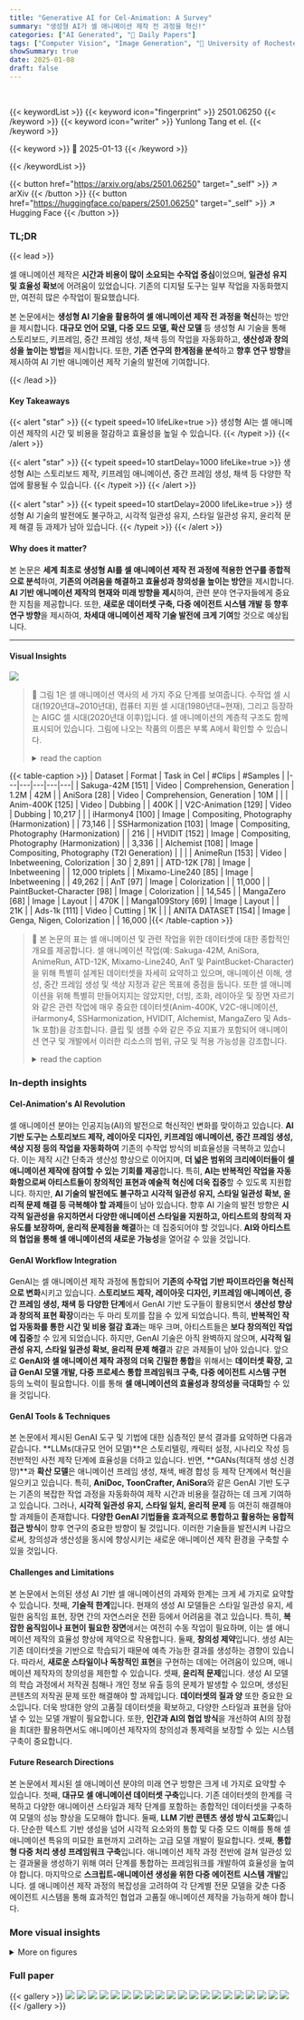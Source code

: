 ```yaml
---
title: "Generative AI for Cel-Animation: A Survey"
summary: "생성형 AI가 셀 애니메이션 제작 전 과정을 혁신!"
categories: ["AI Generated", "🤗 Daily Papers"]
tags: ["Computer Vision", "Image Generation", "🏢 University of Rochester",]
showSummary: true
date: 2025-01-08
draft: false
---
```


<br>

{{< keywordList >}}
{{< keyword icon="fingerprint" >}} 2501.06250 {{< /keyword >}}
{{< keyword icon="writer" >}} Yunlong Tang et el. {{< /keyword >}}
 
{{< keyword >}} 🤗 2025-01-13 {{< /keyword >}}
 
{{< /keywordList >}}

{{< button href="https://arxiv.org/abs/2501.06250" target="_self" >}}
↗ arXiv
{{< /button >}}
{{< button href="https://huggingface.co/papers/2501.06250" target="_self" >}}
↗ Hugging Face
{{< /button >}}




### TL;DR


{{< lead >}}

셀 애니메이션 제작은 **시간과 비용이 많이 소요되는 수작업 중심**이었으며, **일관성 유지 및 효율성 확보**에 어려움이 있었습니다.  기존의 디지털 도구는 일부 작업을 자동화했지만, 여전히 많은 수작업이 필요했습니다. 



본 논문에서는 **생성형 AI 기술을 활용하여 셀 애니메이션 제작 전 과정을 혁신**하는 방안을 제시합니다.  **대규모 언어 모델, 다중 모드 모델, 확산 모델** 등 생성형 AI 기술을 통해 스토리보드, 키프레임, 중간 프레임 생성, 채색 등의 작업을 자동화하고, **생산성과 창의성을 높이는 방법**을 제시합니다.  또한, **기존 연구의 한계점을 분석**하고 **향후 연구 방향**을 제시하여 AI 기반 애니메이션 제작 기술의 발전에 기여합니다.

{{< /lead >}}


#### Key Takeaways

{{< alert "star" >}}
{{< typeit speed=10 lifeLike=true >}} 생성형 AI는 셀 애니메이션 제작의 시간 및 비용을 절감하고 효율성을 높일 수 있습니다. {{< /typeit >}}
{{< /alert >}}

{{< alert "star" >}}
{{< typeit speed=10 startDelay=1000 lifeLike=true >}} 생성형 AI는 스토리보드 제작, 키프레임 애니메이션, 중간 프레임 생성, 채색 등 다양한 작업에 활용될 수 있습니다. {{< /typeit >}}
{{< /alert >}}

{{< alert "star" >}}
{{< typeit speed=10 startDelay=2000 lifeLike=true >}} 생성형 AI 기술의 발전에도 불구하고, 시각적 일관성 유지, 스타일 일관성 유지, 윤리적 문제 해결 등 과제가 남아 있습니다. {{< /typeit >}}
{{< /alert >}}

#### Why does it matter?
본 논문은 **세계 최초로 생성형 AI를 셀 애니메이션 제작 전 과정에 적용한 연구를 종합적으로 분석**하여,  **기존의 어려움을 해결하고 효율성과 창의성을 높이는 방안**을 제시합니다.  **AI 기반 애니메이션 제작의 현재와 미래 방향을 제시**하여, 관련 분야 연구자들에게 중요한 지침을 제공합니다. 또한, **새로운 데이터셋 구축, 다중 에이전트 시스템 개발 등 향후 연구 방향**을 제시하여,  **차세대 애니메이션 제작 기술 발전에 크게 기여**할 것으로 예상됩니다.

------
#### Visual Insights



![](https://arxiv.org/html/2501.06250/extracted/6119760/figs/teaser.png)

> 🔼 그림 1은 셀 애니메이션 역사의 세 가지 주요 단계를 보여줍니다. 수작업 셀 시대(1920년대~2010년대), 컴퓨터 지원 셀 시대(1980년대~현재), 그리고 등장하는 AIGC 셀 시대(2020년대 이후)입니다. 셀 애니메이션의 계층적 구조도 함께 표시되어 있습니다. 그림에 나오는 작품의 이름은 부록 A에서 확인할 수 있습니다.
> <details>
> <summary>read the caption</summary>
> Figure 1: The three major phases in Cel-Animation history: the Handcrafted Cel Age (1920s–2010s), the Computer-Assisted Cel Age (1980s–present), and the emerging AIGC Cel Era (2020s onward). A layered structure of Cel-Animation is also shown. The names of the works featured in the teaser can be found in Appendix A.
> </details>





{{< table-caption >}}
| Dataset | Format | Task in Cel | #Clips | #Samples |
|---|---|---|---|---|
| Sakuga-42M [151] | Video | Comprehension, Generation | 1.2M | 42M |
| AniSora [28] | Video | Comprehension, Generation | 10M |  |
| Anim-400K [125] | Video | Dubbing |  | 400K |
| V2C-Animation [129] | Video | Dubbing | 10,217 |  |
| iHarmony4 [100] | Image | Compositing, Photography (Harmonization) |  | 73,146 |
| SSHarmonization [103] | Image | Compositing, Photography (Harmonization) |  | 216 |
| HVIDIT [152] | Image | Compositing, Photography (Harmonization) |  | 3,336 |
| Alchemist [108] | Image | Compositing, Photography (T2I Generation) |  |  |
| AnimeRun [153] | Video | Inbetweening, Colorization | 30 | 2,891 |
| ATD-12K [78] | Image | Inbetweening |  | 12,000 triplets |
| Mixamo-Line240 [85] | Image | Inbetweening |  | 49,262 |
| AnT [97] | Image | Colorization |  | 11,000 |
| PaintBucket-Character [98] | Image | Colorization |  | 14,545 |
| MangaZero [68] | Image | Layout |  | 470K |
| Manga109Story [69] | Image | Layout |  | 21K |
| Ads-1k [111] | Video | Cutting | 1K |  |
| ANITA DATASET [154] | Image | Genga, Nigen, Colorization |  | 16,000 |{{< /table-caption >}}

> 🔼 본 논문의 표는 셀 애니메이션 및 관련 작업을 위한 데이터셋에 대한 종합적인 개요를 제공합니다. 셀 애니메이션 작업(예: Sakuga-42M, AniSora, AnimeRun, ATD-12K, Mixamo-Line240, AnT 및 PaintBucket-Character)을 위해 특별히 설계된 데이터셋을 자세히 요약하고 있으며, 애니메이션 이해, 생성, 중간 프레임 생성 및 색상 지정과 같은 목표에 중점을 둡니다. 또한 셀 애니메이션을 위해 특별히 만들어지지는 않았지만, 더빙, 조화, 레이아웃 및 장면 자르기와 같은 관련 작업에 매우 중요한 데이터셋(Anim-400K, V2C-애니메이션, iHarmony4, SSHarmonization, HVIDIT, Alchemist, MangaZero 및 Ads-1k 포함)을 강조합니다. 클립 및 샘플 수와 같은 주요 지표가 포함되어 애니메이션 연구 및 개발에서 이러한 리소스의 범위, 규모 및 적용 가능성을 강조합니다.
> <details>
> <summary>read the caption</summary>
> TABLE I: Comprehensive Overview of Datasets for Cel-Animation and Related Tasks: This table provides a detailed summary of datasets explicitly designed for cel-animation tasks—such as Sakuga-42M, AniSora, AnimeRun, ATD-12K, Mixamo-Line240, AnT, and PaintBucket-Character—focusing on objectives like animation comprehension, generation, inbetweening, and colorization. It also highlights datasets not specifically created for cel-animation but highly relevant to adjacent tasks, including Anim-400K, V2C-Animation, iHarmony4, SSHarmonization, HVIDIT, Alchemist, MangaZero, and Ads-1k, which support applications like dubbing, harmonization, layout, and scene cutting. Key metrics, such as the number of clips and samples, are included to emphasize the scope, scale, and applicability of these resources in animation research and development.
> </details>





### In-depth insights


#### Cel-Animation's AI Revolution
셀 애니메이션 분야는 인공지능(AI)의 발전으로 혁신적인 변화를 맞이하고 있습니다. **AI 기반 도구는 스토리보드 제작, 레이아웃 디자인, 키프레임 애니메이션, 중간 프레임 생성, 색상 지정 등의 작업을 자동화하여** 기존의 수작업 방식의 비효율성을 극복하고 있습니다. 이는 제작 시간 단축과 생산성 향상으로 이어지며, **더 넓은 범위의 크리에이터들이 셀 애니메이션 제작에 참여할 수 있는 기회를 제공**합니다.  특히, **AI는 반복적인 작업을 자동화함으로써 아티스트들이 창의적인 표현과 예술적 혁신에 더욱 집중**할 수 있도록 지원합니다. 하지만, **AI 기술의 발전에도 불구하고 시각적 일관성 유지, 스타일 일관성 확보, 윤리적 문제 해결 등 극복해야 할 과제**들이 남아 있습니다.  향후 AI 기술의 발전 방향은 **시각적 일관성을 유지하면서 다양한 애니메이션 스타일을 지원하고, 아티스트의 창의적 자유도를 보장하며, 윤리적 문제점을 해결**하는 데 집중되어야 할 것입니다.  **AI와 아티스트의 협업을 통해 셀 애니메이션의 새로운 가능성**을 열어갈 수 있을 것입니다.

#### GenAI Workflow Integration
GenAI는 셀 애니메이션 제작 과정에 통합되어 **기존의 수작업 기반 파이프라인을 혁신적으로 변화**시키고 있습니다. **스토리보드 제작, 레이아웃 디자인, 키프레임 애니메이션, 중간 프레임 생성, 채색 등 다양한 단계**에서 GenAI 기반 도구들이 활용되면서 **생산성 향상과 창의적 표현 확장**이라는 두 마리 토끼를 잡을 수 있게 되었습니다. 특히, **반복적인 작업 자동화를 통한 시간 및 비용 절감 효과**는 매우 크며, 아티스트들은 **보다 창의적인 작업에 집중**할 수 있게 되었습니다. 하지만, GenAI 기술은 아직 완벽하지 않으며, **시각적 일관성 유지, 스타일 일관성 확보, 윤리적 문제 해결**과 같은 과제들이 남아 있습니다.  앞으로 **GenAI와 셀 애니메이션 제작 과정의 더욱 긴밀한 통합**을 위해서는 **데이터셋 확장, 고급 GenAI 모델 개발, 다중 프로세스 통합 프레임워크 구축, 다중 에이전트 시스템 구현** 등의 노력이 필요합니다. 이를 통해 **셀 애니메이션의 효율성과 창의성을 극대화**할 수 있을 것입니다.

#### GenAI Tools & Techniques
본 논문에서 제시된 GenAI 도구 및 기법에 대한 심층적인 분석 결과를 요약하면 다음과 같습니다. **LLMs(대규모 언어 모델)**은 스토리텔링, 캐릭터 설정, 시나리오 작성 등 전반적인 사전 제작 단계에 효율성을 더하고 있습니다. 반면, **GANs(적대적 생성 신경망)**과 **확산 모델**은 애니메이션 프레임 생성, 채색, 배경 합성 등 제작 단계에서 혁신을 일으키고 있습니다. 특히, **AniDoc, ToonCrafter, AniSora**와 같은 GenAI 기반 도구는 기존의 복잡한 작업 과정을 자동화하여 제작 시간과 비용을 절감하는 데 크게 기여하고 있습니다. 그러나, **시각적 일관성 유지, 스타일 일치, 윤리적 문제** 등 여전히 해결해야 할 과제들이 존재합니다. **다양한 GenAI 기법들을 효과적으로 통합하고 활용하는 융합적 접근 방식**이 향후 연구의 중요한 방향이 될 것입니다. 이러한 기술들을 발전시켜 나감으로써, 창의성과 생산성을 동시에 향상시키는 새로운 애니메이션 제작 환경을 구축할 수 있을 것입니다.

#### Challenges and Limitations
본 논문에서 논의된 생성 AI 기반 셀 애니메이션의 과제와 한계는 크게 세 가지로 요약할 수 있습니다. 첫째, **기술적 한계**입니다. 현재의 생성 AI 모델들은 스타일 일관성 유지, 세밀한 움직임 표현, 장면 간의 자연스러운 전환 등에서 어려움을 겪고 있습니다. 특히, **복잡한 움직임이나 표현이 필요한 장면**에서는 여전히 수동 작업이 필요하며, 이는 셀 애니메이션 제작의 효율성 향상에 제약으로 작용합니다. 둘째, **창의성 제약**입니다. 생성 AI는 기존 데이터셋을 기반으로 학습되기 때문에 예측 가능한 결과를 생성하는 경향이 있습니다. 따라서, **새로운 스타일이나 독창적인 표현**을 구현하는 데에는 어려움이 있으며, 애니메이션 제작자의 창의성을 제한할 수 있습니다. 셋째, **윤리적 문제**입니다. 생성 AI 모델의 학습 과정에서 저작권 침해나 개인 정보 유출 등의 문제가 발생할 수 있으며, 생성된 콘텐츠의 저작권 문제 또한 해결해야 할 과제입니다.  **데이터셋의 질과 양** 또한 중요한 요소입니다.  더욱 방대한 양의 고품질 데이터셋을 확보하고, 다양한 스타일과 표현을 담아낼 수 있는 모델 개발이 필요합니다. 또한,  **인간과 AI의 협업 방식**을 개선하여 AI의 장점을 최대한 활용하면서도 애니메이션 제작자의 창의성과 통제력을 보장할 수 있는 시스템 구축이 중요합니다.

#### Future Research Directions
본 논문에서 제시된 셀 애니메이션 분야의 미래 연구 방향은 크게 네 가지로 요약할 수 있습니다. 첫째, **대규모 셀 애니메이션 데이터셋 구축**입니다. 기존 데이터셋의 한계를 극복하고 다양한 애니메이션 스타일과 제작 단계를 포함하는 종합적인 데이터셋을 구축하여 모델의 성능 향상을 도모해야 합니다. 둘째, **LLM 기반 콘텐츠 생성 방식 고도화**입니다. 단순한 텍스트 기반 생성을 넘어 시각적 요소와의 통합 및 다중 모드 이해를 통해 셀 애니메이션 특유의 미묘한 표현까지 고려하는 고급 모델 개발이 필요합니다. 셋째, **통합형 다중 처리 생성 프레임워크 구축**입니다. 애니메이션 제작 과정 전반에 걸쳐 일관성 있는 결과물을 생성하기 위해 여러 단계를 통합하는 프레임워크를 개발하여 효율성을 높여야 합니다. 마지막으로 **스크립트-애니메이션 생성을 위한 다중 에이전트 시스템 개발**입니다. 셀 애니메이션 제작 과정의 복잡성을 고려하여 각 단계별 전문 모델을 갖춘 다중 에이전트 시스템을 통해 효과적인 협업과 고품질 애니메이션 제작을 가능하게 해야 합니다.


### More visual insights

<details>
<summary>More on figures
</summary>


![](https://arxiv.org/html/2501.06250/extracted/6119760/figs/pipeline.png)

> 🔼 그림 2는 전통적인 애니메이션 제작 파이프라인의 전체적인 워크플로우 다이어그램입니다. 계획, 사전 제작, 제작, 후반 제작 단계를 보여주며, 스크립팅, 설정, 스토리보딩, 레이아웃, 키프레임 애니메이션, 중간 프레임 생성, 채색, 촬영, 더빙 등의 세부적인 과정을 자세히 설명합니다.
> <details>
> <summary>read the caption</summary>
> Figure 2: Comprehensive workflow diagram of a traditional animation production pipeline, illustrating the stages of planning, pre-production, production, and post-production, with detailed processes such as scripting, setting, storyboarding, layout, keyframe animation, inbetweening, colorization, photography, dubbing, etc.
> </details>



![](https://arxiv.org/html/2501.06250/extracted/6119760/figs/settei.png)

> 🔼 그림 3은 아이템, 캐릭터, 장면, 메카의 설정(세테이) 예시를 보여줍니다.  각각 던전에서의 만찬(2024), 걸즈 밴드 크라이(2024), 바이올렛 에버가든(2018), 건담 빌드 다이버즈(2018)에서 가져온 예시입니다.  세테이는 애니메이션 제작에서 배경, 캐릭터 디자인, 소품 등의 시각적 요소에 대한 상세한 지침을 담은 자료로, 애니메이션의 일관된 비주얼 스타일과 세계관 구축에 중요한 역할을 합니다. 그림에서는 각 애니메이션의 독특한 스타일과 분위기를 보여주는 다양한 설정 자료의 예시를 보여줍니다. 이는 캐릭터의 외형, 의상, 소품, 배경 디자인, 연출 방향 등 다양한 측면을 포함합니다. 이러한 세테이 자료는 애니메이터들이 작품의 시각적 일관성을 유지하고, 작품 세계관에 대한 이해도를 높이는 데 도움을 줍니다.
> <details>
> <summary>read the caption</summary>
> Figure 3: Examples of settings (setteis) of items, characters, scenes, and mecha. The examples are from Delicious in Dungeon (2024), Girls Band Cry (2024), Violet Evergarden (2018), and Gundam Build Divers (2018), respectively.
> </details>



![](https://arxiv.org/html/2501.06250/extracted/6119760/figs/production.png)

> 🔼 그림 4는 스토리보드에서 최종 합성 단계까지의 장면 변환 과정을 보여주는 제작 예시입니다. 레이아웃(L/O), 키프레임 애니메이션, 채색, 배경 통합 등 주요 단계를 보여줍니다. 스토리보드는 장면의 흐름과 구성을 간략하게 보여주는 초기 단계의 스케치이며, 레이아웃 단계에서는 카메라 각도, 캐릭터 위치, 배경 요소 등을 보다 자세하게 설정합니다. 키프레임 애니메이션 단계에서는 캐릭터의 주요 움직임을 정의하고, 채색 단계에서는 색상과 그림자 등을 추가하여 시각적 디테일을 더합니다. 마지막으로 배경 통합 단계에서는 완성된 캐릭터 애니메이션에 배경을 추가하여 최종 장면을 완성합니다.
> <details>
> <summary>read the caption</summary>
> Figure 4: A production example showing the transformation of a scene from storyboard to final compositing, demonstrating key stages including layout (L/O), keyframe animation, coloring, and background integration.
> </details>



![](https://arxiv.org/html/2501.06250/extracted/6119760/figs/inbetweening.png)

> 🔼  그림 5는 전통적인 애니메이션 제작 과정에서 이웃 프레임을 추가하여 부드러운 움직임과 전환을 만드는 인터폴레이션(inbetweening) 과정을 보여줍니다. 이 예시에서는 키프레임 1과 5를 기반으로 이웃 프레임 3을 먼저 생성하고, 이후 키프레임 1과 이웃 프레임 3을 사용하여 이웃 프레임 2를 생성합니다. 마찬가지로 이웃 프레임 4도 동일한 방식으로 생성할 수 있습니다.  키프레임 사이에 추가적인 프레임을 생성하는 과정을 시각적으로 보여주어, 움직임의 부드러움을 확보하는 데 인터폴레이션이 얼마나 중요한지 보여줍니다.
> <details>
> <summary>read the caption</summary>
> Figure 5: The conventional process of inbetweening involves adding inbetween frames between every two keyframes to create smoother motion and transitions. In this example, Inbetween(3) is created first based on Keyframe(1) and Keyframe(5). Then, Inbetween(2) can be created based on Keyframe(1) and Inbetween(3). Similarly, Inbetween(4) can be obtained in the same way.
> </details>



![](https://arxiv.org/html/2501.06250/extracted/6119760/figs/colorization.png)

> 🔼 그림 6은 애니메이션 컬러링 작업 지시를 위한 컬러 차트의 예시를 보여줍니다. 2018년 애니메이션 작품인 <바이올렛 에버가든>의 컬러 차트를 사용하여, 캐릭터의 피부색, 의상 색상, 머리카락 색상, 배경 색상 등 다양한 요소에 대한 색상 정보를 상세하게 제공합니다. 그림에서 확인할 수 있듯이, 각 색상은 숫자 코드와 함께 명칭으로 구분되어 있으며, 애니메이션 제작 과정에서의 색상 일관성 유지를 위해 중요한 역할을 합니다.  이는 다양한 색조와 명도의 색상을 일관되게 사용하여 캐릭터와 배경의 시각적 조화를 유지하고, 애니메이션의 전반적인 미적 완성도를 높이는 데 기여합니다.
> <details>
> <summary>read the caption</summary>
> Figure 6: Color chart for directing the colorization. Example from Violet Evergarden (2018).
> </details>



![](https://arxiv.org/html/2501.06250/extracted/6119760/figs/script-ai.png)

> 🔼 그림 7은 셀 애니메이션 제작 과정에 관여하는 작업들을 중심으로 GenAI 기술 분류 체계를 보여줍니다. 주요 단계는 녹색, 주황색, 보라색으로 강조 표시되어 있습니다. 셀 애니메이션 제작 과정에서 여러 작업을 처리할 수 있는 방법들은 빨간색으로 표시되며, 원래 셀 애니메이션 관련 작업을 위해 개발되지 않았지만 셀 애니메이션에 적용될 가능성이 있는 방법들은 파란색으로 표시됩니다. 앞으로 파란색이 아닌 다른 색상의 모델들이 이 그림에 더 많이 나타날 것입니다.
> <details>
> <summary>read the caption</summary>
> Figure 7: The taxonomy of GenAI for Cel-Animation is primarily organized by the tasks involved in the production workflow. Key steps are highlighted by Green, Orange, and Purple. Methods capable of addressing multiple tasks within the Cel-Animation production process are indicated by Red, while Blue signifies methods that are not originally developed for Cel-related tasks but have the potential to be applied to Cel-Animation. In the future, there will be more and more models with non-blue colored fonts appearing in this figure.
> </details>



![](https://arxiv.org/html/2501.06250/extracted/6119760/figs/settei-ai.png)

> 🔼 그림 8은 대화형 인공지능(LLM)을 사용한 스토리 생성 과정을 보여줍니다. 사용자는 생성형 AI와 협업하여 스토리 스크립트를 개발합니다. AI 에이전트는 반복적인 피드백, 수정 기반의 개선, 역할극 상호 작용을 통해 플롯 계획, 스토리 확장, 시나리오 작성을 지원합니다. 그림은 논문 [45]에서 각색된 예시입니다.  AI 에이전트는 스토리의 뼈대를 구성하는 플롯 계획부터 스토리의 세부적인 부분까지 확장하고, 최종 시나리오 초안까지 도와줍니다.  사용자의 피드백을 반영하여 반복적인 수정 과정을 거치고,  역할극을 통해 등장인물 간의 대화와 상호 작용을 보다 풍성하게 만들어줍니다.
> <details>
> <summary>read the caption</summary>
> Figure 8: LLMs for Script Generation: Users collaborate with generative AI to develop story scripts. The AI agent facilitates plot planning, story expansion, and screenplay creation through iterative feedback, revision-based refinement, and role-playing interactions. Example adapted from [45].
> </details>



![](https://arxiv.org/html/2501.06250/extracted/6119760/figs/storyboard-ai.png)

> 🔼 그림 9는 Midjourney [50]와 Stable Diffusion [44]을 사용하여 생성된 배경 이미지의 예시를 보여줍니다. 다양한 아이템, 캐릭터, 배경, 메카 등의 디자인이 포함되어 있습니다.  각 이미지는 서로 다른 스타일과 분위기를 가지고 있으며, AI가 다양한 시각적 요소를 생성할 수 있는 능력을 보여줍니다.  이러한 AI 생성 배경 이미지들은 애니메이션 제작 과정에서 배경 설정 단계에 활용될 수 있으며,  전통적인 방식보다 효율적이고 다양한 배경 디자인을 제공할 수 있습니다.
> <details>
> <summary>read the caption</summary>
> Figure 9: Examples of AI-generated Settings with Midjourney [50] and Stable Diffusion [44], showing various designs including items, characters, scenes, and mecha.
> </details>



![](https://arxiv.org/html/2501.06250/extracted/6119760/figs/layout-ai.png)

> 🔼 그림 10은 StoryWeaver [51]에서 가져온 예시로, AI가 생성한 스토리보드를 보여줍니다.  핵심은 연속적인 이미지 생성 과정에서 캐릭터의 일관성을 유지하고, 스토리 스크립트와 이미지 의미 사이의 정합성을 유지하는 것입니다.  이 그림은 스토리의 흐름에 따라 여러 장면을 보여주며, 각 장면은 스토리의 특정 부분을 시각적으로 표현합니다.  각 이미지는 스토리 스크립트의 특정 내용과 일치하며, 스토리텔링의 일관성과 시각적 흐름을 보여줍니다.  즉, AI 모델이 스토리의 내용을 정확하게 이해하고 이를 일관된 시각적 언어로 변환하는 능력을 보여주는 것입니다.
> <details>
> <summary>read the caption</summary>
> Figure 10: AI-generated Storyboard. Identity preservation during sequential generation and alignment between story scripts and image semantics are the two core components of storyboard generation. This figure illustrates an example adapted from StoryWeaver [51].
> </details>



![](https://arxiv.org/html/2501.06250/extracted/6119760/figs/keyframe-ai.png)

> 🔼 그림 11은 AI 기반 레이아웃 생성 결과를 보여줍니다. 위쪽 부분은 다양한 방법을 사용하여 스케치와 텍스트 설명으로 레이아웃을 생성한 결과이며, 객체 배치 및 외관을 개선하는 능력을 보여줍니다. 아래쪽 부분은 카메라 모션 제어를 통해 전경과 배경의 동작을 동기화하고, 역동적인 원근감 변화와 프레임 간의 지속적인 장면 조정을 가능하게 하는 방법을 보여줍니다. 이 그림은 논문의 [65]와 [70]에서 발췌되었습니다.
> <details>
> <summary>read the caption</summary>
> Figure 11: AI-generated Layouts. (Top) Layout generation guided by sketches and textual descriptions using various methods, showcasing their ability to refine object placement and appearance. (Bottom) Camera motion control enables synchronized foreground and background motion, dynamic perspective shifts, and continuous scene adjustments across frames. Adapted from [65] and  [70].
> </details>



![](https://arxiv.org/html/2501.06250/extracted/6119760/figs/inbetweening-ai.png)

> 🔼 그림 12는 AI 기반 키프레임 애니메이션을 보여줍니다. 소스 이미지와 목표 2D 랜드마크를 조건으로 모델은 목표 자세를 가진 변형된 아바타를 생성할 수 있습니다. 이 그림은 기존의 키프레임 애니메이션 방식과 달리, AI를 활용하여 목표 자세에 맞춰 캐릭터의 자세를 자동으로 변형하는 과정을 보여줍니다. 이를 통해 애니메이터는 수동으로 자세를 조정하는 데 드는 시간과 노력을 줄일 수 있으며, 더욱 자연스럽고 정교한 애니메이션을 제작할 수 있습니다.
> <details>
> <summary>read the caption</summary>
> Figure 12: Keyframe animation with AI. Conditioned on the source image and the target 2D landmarks, the model is capable of generating the deformed avatar with the target pose. Example adapted from [71].
> </details>



![](https://arxiv.org/html/2501.06250/extracted/6119760/figs/colorization-ai.png)

> 🔼 그림 13은 GenAI 기반의 중간 프레임 생성 및 보간에 대한 설명입니다.  이 그림은 스케치와 색칠된 프레임을 입력으로 받아 중간 프레임을 생성할 수 있는 모델의 기능을 보여줍니다.  [24]번 문헌에서 발췌한 예시를 사용하여, 입력된 스케치와 색상 정보를 바탕으로, 모델이 매끄러운 애니메이션을 위해 필요한 중간 프레임들을 자동으로 생성하는 과정을 시각적으로 보여줍니다.  이는 전통적인 셀 애니메이션 제작 과정에서 수작업으로 진행되던 중간 프레임 작업을 GenAI가 효율적으로 대체할 수 있음을 보여주는 중요한 예시입니다.
> <details>
> <summary>read the caption</summary>
> Figure 13: GenAI for inbetweening and interpolation. The model can generate inbetweens with sketches and colored frames as input. Example adapted from [24].
> </details>



![](https://arxiv.org/html/2501.06250/extracted/6119760/figs/photography-ai.png)

> 🔼 그림 14는 AI 기반 색칠(Colorization) 과정을 보여줍니다.  스케치 이미지를 입력받아, 특정 그림 스타일로 변환하는 스타일 변환 모델의 성능을 보여주는 예시입니다.  단순히 색을 입히는 것을 넘어, 원본 스케치의 선과 질감을 유지하면서 원하는 스타일의 그림으로 변환하는 기술을 시각적으로 보여줍니다. 이 예시는 논문의 참고문헌 [86]에서 가져온 것입니다.
> <details>
> <summary>read the caption</summary>
> Figure 14: Colorization. Stylization models achieve domain transfer from sketch images to target picture styles. This example is adapted from [86].
> </details>



![](https://arxiv.org/html/2501.06250/extracted/6119760/figs/dubbing-ai.png)

> 🔼 그림 15는 논문 [99]에서 가져온 예시로, 확산 모델을 사용하여 조명 조화 및 편집 기능을 달성할 수 있는 능력을 보여줍니다.  이는 전경과 배경 요소 간의 조화로운 조명 효과를 생성하고, 조명과 그림자의 미묘한 변화를 보여주는 등 복잡한 합성 작업을 수행하는 능력을 시각적으로 보여줍니다.  단순한 오버레이를 넘어, 사실적인 조명 효과를 통해 시각적 일관성과 몰입도를 높이는 컴퓨터 사진 촬영의 고급 기술을 보여줍니다.
> <details>
> <summary>read the caption</summary>
> Figure 15: Compositing & Photography: This example adapted from  [99] demonstrate the capability of achieving illumination harmonization and editing with Diffusion Models.
> </details>



![](https://arxiv.org/html/2501.06250/extracted/6119760/figs/cutting-ai.png)

> 🔼 그림 16은 GenAI 기반 더빙 과정을 보여줍니다. 이 과정에서 모델은 목표 아바타의 얼굴 영역을 감지하고 주어진 오디오에 따라 동기화된 얼굴 표정과 입술 움직임으로 교체합니다. 그림은 논문 [124]에서 가져온 예시를 보여줍니다. 모델은 먼저 침묵 비디오, 텍스트/자막 및 참조 오디오를 분석하여 시각적 요소와 일치하는 감정적으로 표현력 있는 음성을 생성합니다. 이 과정은 참조 음성의 음향적 특징, 음소 수준의 발음 습관, 시각적 단서에서 파생된 감정 표현을 결합하여 애니메이션 캐릭터에 대한 자연스러운 동기화된 음성-모션 대응을 가능하게 합니다.
> <details>
> <summary>read the caption</summary>
> Figure 16: GenAI for Dubbing. During this procedure, models detect the facial regions of the target avatar and replace with synchronized facial expressions and lip movements conditioned on given audio. The figure depicts an example sourced from [124].
> </details>



</details>






### Full paper

{{< gallery >}}
<img src="paper_images/1.png" class="grid-w50 md:grid-w33 xl:grid-w25" />
<img src="paper_images/2.png" class="grid-w50 md:grid-w33 xl:grid-w25" />
<img src="paper_images/3.png" class="grid-w50 md:grid-w33 xl:grid-w25" />
<img src="paper_images/4.png" class="grid-w50 md:grid-w33 xl:grid-w25" />
<img src="paper_images/5.png" class="grid-w50 md:grid-w33 xl:grid-w25" />
<img src="paper_images/6.png" class="grid-w50 md:grid-w33 xl:grid-w25" />
<img src="paper_images/7.png" class="grid-w50 md:grid-w33 xl:grid-w25" />
<img src="paper_images/8.png" class="grid-w50 md:grid-w33 xl:grid-w25" />
<img src="paper_images/9.png" class="grid-w50 md:grid-w33 xl:grid-w25" />
<img src="paper_images/10.png" class="grid-w50 md:grid-w33 xl:grid-w25" />
<img src="paper_images/11.png" class="grid-w50 md:grid-w33 xl:grid-w25" />
<img src="paper_images/12.png" class="grid-w50 md:grid-w33 xl:grid-w25" />
<img src="paper_images/13.png" class="grid-w50 md:grid-w33 xl:grid-w25" />
<img src="paper_images/14.png" class="grid-w50 md:grid-w33 xl:grid-w25" />
<img src="paper_images/15.png" class="grid-w50 md:grid-w33 xl:grid-w25" />
<img src="paper_images/16.png" class="grid-w50 md:grid-w33 xl:grid-w25" />
<img src="paper_images/17.png" class="grid-w50 md:grid-w33 xl:grid-w25" />
<img src="paper_images/18.png" class="grid-w50 md:grid-w33 xl:grid-w25" />
<img src="paper_images/19.png" class="grid-w50 md:grid-w33 xl:grid-w25" />
<img src="paper_images/20.png" class="grid-w50 md:grid-w33 xl:grid-w25" />
{{< /gallery >}}